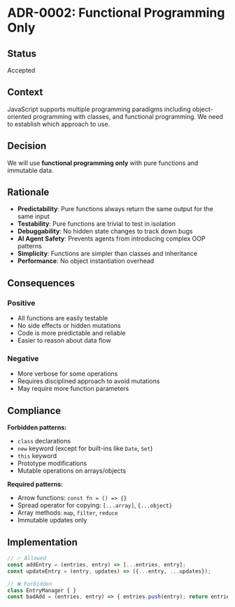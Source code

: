 # ADR-0002: Functional Programming Only

## Status
Accepted

## Context
JavaScript supports multiple programming paradigms including object-oriented programming with classes, and functional programming. We need to establish which approach to use.

## Decision
We will use **functional programming only** with pure functions and immutable data.

## Rationale
- **Predictability**: Pure functions always return the same output for the same input
- **Testability**: Pure functions are trivial to test in isolation
- **Debuggability**: No hidden state changes to track down bugs
- **AI Agent Safety**: Prevents agents from introducing complex OOP patterns
- **Simplicity**: Functions are simpler than classes and inheritance
- **Performance**: No object instantiation overhead

## Consequences
### Positive
- All functions are easily testable
- No side effects or hidden mutations
- Code is more predictable and reliable
- Easier to reason about data flow

### Negative
- More verbose for some operations
- Requires disciplined approach to avoid mutations
- May require more function parameters

## Compliance
**Forbidden patterns:**
- `class` declarations
- `new` keyword (except for built-ins like `Date`, `Set`)
- `this` keyword
- Prototype modifications
- Mutable operations on arrays/objects

**Required patterns:**
- Arrow functions: `const fn = () => {}`
- Spread operator for copying: `[...array]`, `{...object}`
- Array methods: `map`, `filter`, `reduce`
- Immutable updates only

## Implementation
```javascript
// ✅ Allowed
const addEntry = (entries, entry) => [...entries, entry];
const updateEntry = (entry, updates) => ({...entry, ...updates});

// ❌ Forbidden  
class EntryManager { }
const badAdd = (entries, entry) => { entries.push(entry); return entries; };
```

